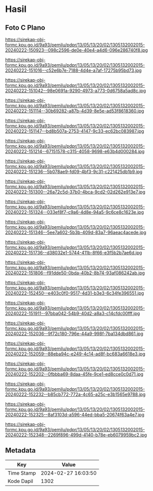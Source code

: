 # Hasil

## Foto C Plano

https://sirekap-obj-formc.kpu.go.id/9a93/pemilu/pdpr/13/05/13/20/02/1305132002015-20240222-150923--098c2596-de0e-40e4-a4d6-096e286740f8.jpg

https://sirekap-obj-formc.kpu.go.id/9a93/pemilu/pdpr/13/05/13/20/02/1305132002015-20240222-151016--c52e6b7e-7188-4d4e-a7af-17275b95bd73.jpg

https://sirekap-obj-formc.kpu.go.id/9a93/pemilu/pdpr/13/05/13/20/02/1305132002015-20240222-151042--98e0691a-9290-4973-a773-0d6758a5ad8c.jpg

https://sirekap-obj-formc.kpu.go.id/9a93/pemilu/pdpr/13/05/13/20/02/1305132002015-20240222-151114--30b69282-a87b-4d39-8e5e-ad53f8618360.jpg

https://sirekap-obj-formc.kpu.go.id/9a93/pemilu/pdpr/13/05/13/20/02/1305132002015-20240222-151147--bd8b507a-2753-4147-9c33-ec62bc083987.jpg

https://sirekap-obj-formc.kpu.go.id/9a93/pemilu/pdpr/13/05/13/20/02/1305132002015-20240222-151214--67151578-c315-4058-9698-e63b4d000284.jpg

https://sirekap-obj-formc.kpu.go.id/9a93/pemilu/pdpr/13/05/13/20/02/1305132002015-20240222-151236--5b078ae9-fd09-4bf3-9c31-c221425db1b9.jpg

https://sirekap-obj-formc.kpu.go.id/9a93/pemilu/pdpr/13/05/13/20/02/1305132002015-20240222-151300--26a72c5d-37b0-4bca-9cd2-02d262e913e7.jpg

https://sirekap-obj-formc.kpu.go.id/9a93/pemilu/pdpr/13/05/13/20/02/1305132002015-20240222-151324--033ef8f7-c9a6-4d8e-94a5-9c6ce8c1623e.jpg

https://sirekap-obj-formc.kpu.go.id/9a93/pemilu/pdpr/13/05/13/20/02/1305132002015-20240222-151346--5ee7a602-5b3b-409d-83a7-96aeac4acede.jpg

https://sirekap-obj-formc.kpu.go.id/9a93/pemilu/pdpr/13/05/13/20/02/1305132002015-20240222-151736--d38032e1-5744-411b-8f66-e3f5b2b7ae6d.jpg

https://sirekap-obj-formc.kpu.go.id/9a93/pemilu/pdpr/13/05/13/20/02/1305132002015-20240222-151806--f91dde50-0bda-40b2-8b74-93af086242ab.jpg

https://sirekap-obj-formc.kpu.go.id/9a93/pemilu/pdpr/13/05/13/20/02/1305132002015-20240222-152450--e403c0f0-9517-4d31-b3e3-6c34fe396551.jpg

https://sirekap-obj-formc.kpu.go.id/9a93/pemilu/pdpr/13/05/13/20/02/1305132002015-20240222-151911--97bba042-54b9-40d2-a8a3-c14cfdc00fff.jpg

https://sirekap-obj-formc.kpu.go.id/9a93/pemilu/pdpr/13/05/13/20/02/1305132002015-20240222-152036--9f72c180-796e-44a9-998f-7ba134dbd861.jpg

https://sirekap-obj-formc.kpu.go.id/9a93/pemilu/pdpr/13/05/13/20/02/1305132002015-20240222-152059--88eba94c-e249-4c14-ad8f-bc683a6618e3.jpg

https://sirekap-obj-formc.kpu.go.id/9a93/pemilu/pdpr/13/05/13/20/02/1305132002015-20240222-152202--0fbbba69-8daa-45fe-9ce1-ed8cce0c0d71.jpg

https://sirekap-obj-formc.kpu.go.id/9a93/pemilu/pdpr/13/05/13/20/02/1305132002015-20240222-152232--b85cb772-772a-4c65-a25c-e3b1565e9788.jpg

https://sirekap-obj-formc.kpu.go.id/9a93/pemilu/pdpr/13/05/13/20/02/1305132002015-20240222-152325--8af3103d-a596-44ed-bba5-20674f63a4e7.jpg

https://sirekap-obj-formc.kpu.go.id/9a93/pemilu/pdpr/13/05/13/20/02/1305132002015-20240222-152348--2269f896-499d-4140-b78e-eb6079959bc2.jpg


## Metadata

| Key        | Value               |
| ---------- | ------------------- |
| Time Stamp | 2024-02-27 16:03:50 |
| Kode Dapil | 1302                |



